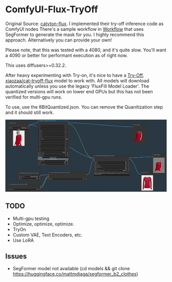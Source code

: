 # ComfyUI-Flux-TryOff

Original Source: [catvton-flux](https://github.com/nftblackmagic/catvton-flux). I implemented their try-off inference code as ComfyUI nodes
There's a sample workflow in [Workflow](https://github.com/asutermo/ComfyUI-Flux-TryOff/tree/main/workflow) that uses SegFormer to generate the mask for you. I highly recommend this approach. Alternatively you can provide your own!

Please note, that this was tested with a 4080, and it's quite slow. You'll want a 4090 or better for performant execution as of right now.

This uses diffusers>=0.32.2.

After heavy experimenting with Try-on, it's nice to have a [Try-Off, xiaozaa/cat-tryoff-flux](https://huggingface.co/xiaozaa/cat-tryoff-flux) model to work with.
All models will download automatically unless you use the legacy 'FluxFill Model Loader'. The quantized versions will work on lower end GPUs but this has not been verified for multi-gpu runs.

To use, use the 8BitQuantized.json. You can remove the Quanitization step and it should still work.

![Quantized Sample](./quantized_sample_4bit.png)

## TODO

- Multi-gpu testing
- Optimize, optimize, optimize.
- TryOn
- Custom VAE, Text Encoders, etc.
- Use LoRA

## Issues

- SegFormer model not available (cd models && git clone https://huggingface.co/mattmdjaga/segformer_b2_clothes)
